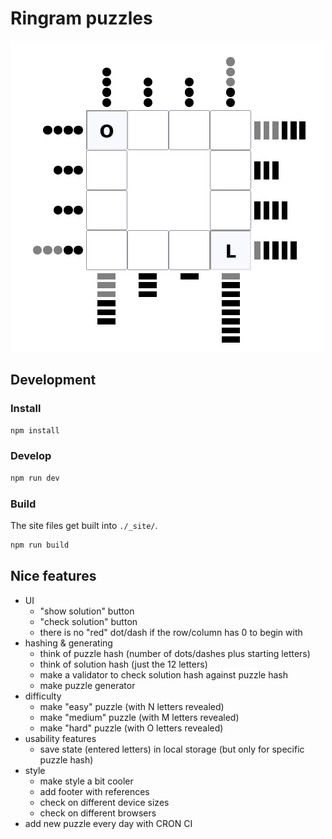 # Ringram puzzles

![Image of ringram puzzle, showing a grid of characters, surrounded in dots and dashes](images/ringram.png)

## Development

### Install

```bash
npm install
```

### Develop

```bash
npm run dev
```

### Build

The site files get built into `./_site/`.

```bash
npm run build
```

## Nice features

- UI
  - "show solution" button
  - "check solution" button
  - there is no "red" dot/dash if the row/column has 0 to begin with
- hashing & generating
  - think of puzzle hash (number of dots/dashes plus starting letters)
  - think of solution hash (just the 12 letters)
  - make a validator to check solution hash against puzzle hash
  - make puzzle generator
- difficulty
  - make "easy" puzzle (with N letters revealed)
  - make "medium" puzzle (with M letters revealed)
  - make "hard" puzzle (with O letters revealed)
- usability features
  - save state (entered letters) in local storage (but only for specific puzzle hash)
- style
  - make style a bit cooler
  - add footer with references
  - check on different device sizes
  - check on different browsers
- add new puzzle every day with CRON CI
